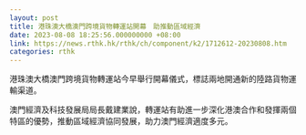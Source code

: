 ```yaml
---
layout: post
title: 港珠澳大橋澳門跨境貨物轉運站開幕　助推動區域經濟
date: 2023-08-08 18:25:56.000000000 +08:00
link: https://news.rthk.hk/rthk/ch/component/k2/1712612-20230808.htm
categories: rthk
---
```


港珠澳大橋澳門跨境貨物轉運站今早舉行開幕儀式，標誌兩地開通新的陸路貨物運輸渠道。

澳門經濟及科技發展局局長戴建業說，轉運站有助進一步深化港澳合作和發揮兩個特區的優勢，推動區域經濟協同發展，助力澳門經濟適度多元。
